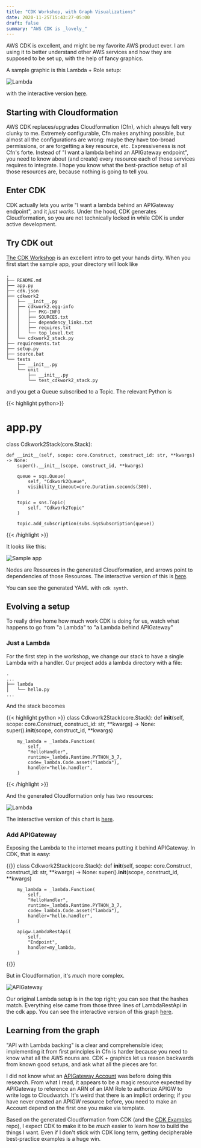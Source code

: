 ```yaml
---
title: "CDK Workshop, with Graph Visualizations"
date: 2020-11-25T15:43:27-05:00
draft: false
summary: "AWS CDK is _lovely_"
---
```


AWS CDK is excellent, and might be my favorite AWS product ever.  I am using it to better understand other AWS services and how they are supposed to be set up, with the help of fancy graphics.

A sample graphic is this Lambda + Role setup:

![Lambda](/img/cdk_viz/step_1_lambda.png)

with the interactive version [here](http://www.ndexbio.org/viewer/networks/768905dd-2f5c-11eb-9e72-0ac135e8bacf).
## Starting with Cloudformation

AWS CDK replaces/upgrades Cloudformation (Cfn), which always felt very clunky to me.  Extremely configurable, Cfn makes anything possible, but almost all the configurations are wrong: maybe they have too-broad permissions, or are forgetting a key resource, etc.  Expressiveness is not Cfn's forte.  Instead of "I want a lambda behind an APIGateway endpoint", you need to know about (and create) every resource each of those services requires to integrate.  I hope you know what the best-practice setup of all those resources are, because nothing is going to tell you.

## Enter CDK

CDK actually lets you write "I want a lambda behind an APIGateway endpoint", and it _just works_.  Under the hood, CDK generates Cloudformation, so you are not technically locked in while CDK is under active development.

## Try CDK out

[The CDK Workshop](https://cdkworkshop.com/) is an excellent intro to get your hands dirty.  When you first start the sample app, your directory will look like
```
.
├── README.md
├── app.py
├── cdk.json
├── cdkwork2
│   ├── __init__.py
│   ├── cdkwork2.egg-info
│   │   ├── PKG-INFO
│   │   ├── SOURCES.txt
│   │   ├── dependency_links.txt
│   │   ├── requires.txt
│   │   └── top_level.txt
│   └── cdkwork2_stack.py
├── requirements.txt
├── setup.py
├── source.bat
└── tests
    ├── __init__.py
    └── unit
        ├── __init__.py
        └── test_cdkwork2_stack.py
```
and you get a Queue subscribed to a Topic.  The relevant Python is

{{< highlight python>}}
# app.py

class Cdkwork2Stack(core.Stack):

    def __init__(self, scope: core.Construct, construct_id: str, **kwargs) -> None:
        super().__init__(scope, construct_id, **kwargs)

        queue = sqs.Queue(
            self, "Cdkwork2Queue",
            visibility_timeout=core.Duration.seconds(300),
        )

        topic = sns.Topic(
            self, "Cdkwork2Topic"
        )

        topic.add_subscription(subs.SqsSubscription(queue))
{{< /highlight >}}

It looks like this:

![Sample app](/img/cdk_viz/sample_app.png)

Nodes are Resources in the generated Cloudformation, and arrows point to dependencies of those Resources.  The interactive version of this is [here](http://www.ndexbio.org/viewer/networks/22d1aa79-2f5a-11eb-9e72-0ac135e8bacf).

You can see the generated YAML with `cdk synth`.

## Evolving a setup

To really drive home how much work CDK is doing for us, watch what happens to go from "a Lambda" to "a Lambda behind APIGateway"

### Just a Lambda

For the first step in the workshop, we change our stack to have a single Lambda with a handler.  Our project adds a lambda directory with a file:

```
.
...
├── lambda
│   └── hello.py
...
```

And the stack becomes

{{< highlight python >}}
class Cdkwork2Stack(core.Stack):
    def __init__(self, scope: core.Construct, construct_id: str, **kwargs) -> None:
        super().__init__(scope, construct_id, **kwargs)

        my_lambda = _lambda.Function(
            self,
            "HelloHandler",
            runtime=_lambda.Runtime.PYTHON_3_7,
            code=_lambda.Code.asset("lambda"),
            handler="hello.handler",
        )
{{< /highlight >}}

And the generated Cloudformation only has two resources:

![Lambda](/img/cdk_viz/step_1_lambda.png)

The interactive version of this chart is [here](http://www.ndexbio.org/viewer/networks/768905dd-2f5c-11eb-9e72-0ac135e8bacf).
### Add APIGateway

Exposing the Lambda to the internet means putting it behind APIGateway.  In CDK, that is easy:

{{<highlight python>}}
class Cdkwork2Stack(core.Stack):
    def __init__(self, scope: core.Construct, construct_id: str, **kwargs) -> None:
        super().__init__(scope, construct_id, **kwargs)

        my_lambda = _lambda.Function(
            self,
            "HelloHandler",
            runtime=_lambda.Runtime.PYTHON_3_7,
            code=_lambda.Code.asset("lambda"),
            handler="hello.handler",
        )

        apigw.LambdaRestApi(
            self,
            "Endpoint",
            handler=my_lambda,
        )
{{</highlight>}}

But in Cloudformation, it's _much_ more complex.

![APIGateway](/img/cdk_viz/step_2_apigateway.png)

Our original Lambda setup is in the top right; you can see that the hashes match.  Everything else came from those three lines of LambdaRestApi in the cdk app.  You can see the interactive version of this graph [here](http://www.ndexbio.org/viewer/networks/1f5303af-2f5d-11eb-9e72-0ac135e8bacf).

## Learning from the graph

"API with Lambda backing" is a clear and comprehensible idea; implementing it from first principles in Cfn is harder because you need to know what all the AWS nouns are.  CDK + graphics let us reason backwards from known good setups, and ask what all the pieces are for.

I did not know what an [APIGateway Account](https://docs.aws.amazon.com/AWSCloudFormation/latest/UserGuide/aws-resource-apigateway-account.html) was before doing this research.  From what I read, it appears to be a magic resource expected by APIGateway to reference an ARN of an IAM Role to authorize APIGW to write logs to Cloudwatch.  It's weird that there is an implicit ordering; if you have never created an APIGW resource before, you need to make an Account depend on the first one you make via template.

Based on the generated Cloudformation from CDK (and the [CDK Examples](https://github.com/aws-samples/aws-cdk-examples) repo), I expect CDK to make it to be _much_ easier to learn how to build the things I want.  Even if I don't stick with CDK long term, getting decipherable best-practice examples is a huge win.
